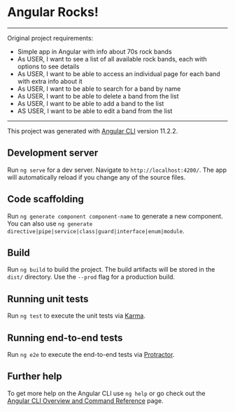 # Angular Rocks!
--------------------------------------------------

Original project requirements:

- Simple app in Angular with info about 70s rock bands
- As USER, I want to see a list of all available rock bands, each with options to see details
- As USER, I want to be able to access an individual page for each band with extra info about it
- As USER, I want to be able to search for a band by name
- As USER, I want to be able to delete a band from the list
- As USER, I want to be able to add a band to the list
- AS USER, I want to be able to edit a band from the list

--------------------------------------------------

This project was generated with [Angular CLI](https://github.com/angular/angular-cli) version 11.2.2.

## Development server

Run `ng serve` for a dev server. Navigate to `http://localhost:4200/`. The app will automatically reload if you change any of the source files.

## Code scaffolding

Run `ng generate component component-name` to generate a new component. You can also use `ng generate directive|pipe|service|class|guard|interface|enum|module`.

## Build

Run `ng build` to build the project. The build artifacts will be stored in the `dist/` directory. Use the `--prod` flag for a production build.

## Running unit tests

Run `ng test` to execute the unit tests via [Karma](https://karma-runner.github.io).

## Running end-to-end tests

Run `ng e2e` to execute the end-to-end tests via [Protractor](http://www.protractortest.org/).

## Further help

To get more help on the Angular CLI use `ng help` or go check out the [Angular CLI Overview and Command Reference](https://angular.io/cli) page.
